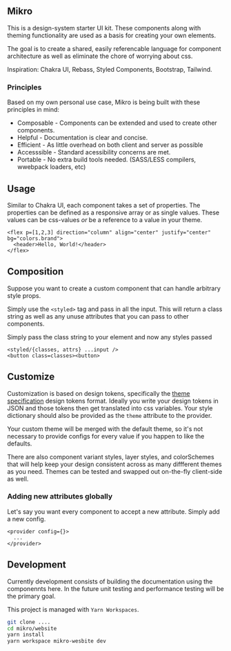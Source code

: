 ## Mikro

This is a design-system starter UI kit. These components along with theming functionality are used as a basis for creating your own elements.

The goal is to create a shared, easily referencable language for component architecture as well as eliminate the chore of worrying about css.

Inspiration: Chakra UI, Rebass, Styled Components, Bootstrap, Tailwind.

### Principles

Based on my own personal use case, Mikro is being built with these principles in mind:

- Composable - Components can be extended and used to create other components.
- Helpful - Documentation is clear and concise. 
- Efficient - As little overhead on both client and server as possible
- Accesssible - Standard acessibility concerns are met.
- Portable - No extra build tools needed. (SASS/LESS compilers, wwebpack loaders, etc)

## Usage

Similar to Chakra UI, each component takes a set of properties. The properties can be defined as a responsive array or as single values. These values can be css-values _or_ be a reference to a value in your theme.

```marko
<flex p=[1,2,3] direction="column" align="center" justify="center" bg="colors.brand">
  <header>Hello, World!</header>
</flex>
```

## Composition

Suppose you want to create a custom component that can handle arbitrary style props.

Simply use the `<styled>` tag and pass in all the input. This will return a class string as well as any unuse attributes that you can pass to other components.

Simply pass the class string to your element and now any styles passed 

```marko
<styled/{classes, attrs} ...input />
<button class=classes><button>
```

## Customize

Customization is based on design tokens, specifically the [theme specification](https://styled-system.com/theme-specification/) design tokens format. Ideally you write your design tokens in JSON and those tokens then get translated into css variables. Your style dictionary should also be provided as the `theme` attribute to the provider.

Your custom theme will be merged with the default theme, so it's not necessary to provide configs for every value if you happen to like the defaults.

There are also component variant styles, layer styles, and colorSchemes that will help keep your design consistent across as many diffferent themes as you need. Themes can be tested and swapped out on-the-fly client-side as well.

### Adding new attributes globally

Let's say you want every component to accept a new attribute. Simply add a new config.

```marko
<provider config={}>
  ...
</provider>
```

## Development

Currently development consists of building the documentation using the componennts here. In the future unit testing and performance testing will be the primary goal.

This project is managed with `Yarn Workspaces`.

```sh
git clone ....
cd mikro/website
yarn install
yarn workspace mikro-wesbite dev
```
